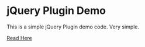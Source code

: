 # jQuery Plugin Demo

This is a simple jQuery Plugin demo code. Very simple.

[Read Here](https://www.techcareerbooster.com/blog/simple-jquery-plugin-tutorial?utm_campaign=blog_post_simple_jquery_plugin&utm_source=github&utm_medium=pmatsinopoulos_public_repo)


